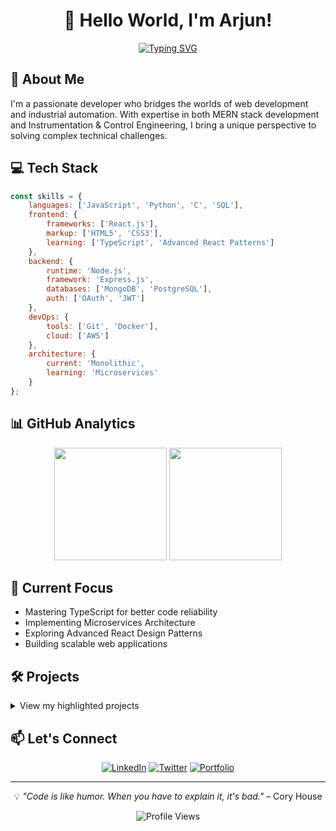 <div align="center">
  
# 👋 Hello World, I'm Arjun! 

[![Typing SVG](https://readme-typing-svg.demolab.com?font=Fira+Code&pause=1000&color=2D91F7&center=true&vCenter=true&width=435&lines=MERN+Stack+Developer;Instrumentation+%26+Control+Engineer;Problem+Solver;Tech+Enthusiast)](https://git.io/typing-svg)

</div>

## 🚀 About Me
I'm a passionate developer who bridges the worlds of web development and industrial automation. With expertise in both MERN stack development and Instrumentation & Control Engineering, I bring a unique perspective to solving complex technical challenges.

## 💻 Tech Stack
```javascript
const skills = {
    languages: ['JavaScript', 'Python', 'C', 'SQL'],
    frontend: {
        frameworks: ['React.js'],
        markup: ['HTML5', 'CSS3'],
        learning: ['TypeScript', 'Advanced React Patterns']
    },
    backend: {
        runtime: 'Node.js',
        framework: 'Express.js',
        databases: ['MongoDB', 'PostgreSQL'],
        auth: ['OAuth', 'JWT']
    },
    devOps: {
        tools: ['Git', 'Docker'],
        cloud: ['AWS']
    },
    architecture: {
        current: 'Monolithic',
        learning: 'Microservices'
    }
};
```

## 📊 GitHub Analytics
<div align="center">
  <img height="180em" src="https://github-readme-stats.vercel.app/api?username=arjunmb&show_icons=true&theme=tokyonight&include_all_commits=true&count_private=true"/>
  <img height="180em" src="https://github-readme-stats.vercel.app/api/top-langs/?username=arjunmb&layout=compact&langs_count=8&theme=tokyonight"/>
</div>

## 🌱 Current Focus
- Mastering TypeScript for better code reliability
- Implementing Microservices Architecture
- Exploring Advanced React Design Patterns
- Building scalable web applications

## 🛠️ Projects
<details>
<summary>View my highlighted projects</summary>

1. [Project Name](link)
   - Description of the project
   - Tech stack used
   - Key features

2. [Project Name](link)
   - Description of the project
   - Tech stack used
   - Key features

</details>

## 📫 Let's Connect
<div align="center">
  
[![LinkedIn](https://img.shields.io/badge/LinkedIn-0077B5?style=for-the-badge&logo=linkedin&logoColor=white)](https://www.linkedin.com/in/arjunmb/)
[![Twitter](https://img.shields.io/badge/Twitter-1DA1F2?style=for-the-badge&logo=twitter&logoColor=white)](https://twitter.com/arjunmb)
[![Portfolio](https://img.shields.io/badge/Portfolio-FF5722?style=for-the-badge&logo=google-chrome&logoColor=white)](your-portfolio-link)

</div>

---
<div align="center">
  
💡 *"Code is like humor. When you have to explain it, it's bad."* – Cory House

![Profile Views](https://komarev.com/ghpvs/?username=arjunmb&color=brightgreen)
  
</div>
